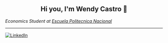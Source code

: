 <!-- Presentation -->
<h2 align="center">
  Hi you, I'm Wendy Castro 🚀
</h2>

<!-- Roles -->
*Economics Student at [Escuela Politecnica Nacional](https://www.epn.edu.ec/)*

---
[![LinkedIn](https://img.shields.io/badge/LinkedIn-%230077B5.svg?logo=linkedin&logoColor=white)](https://linkedin.com/in/wendy-stefania)
